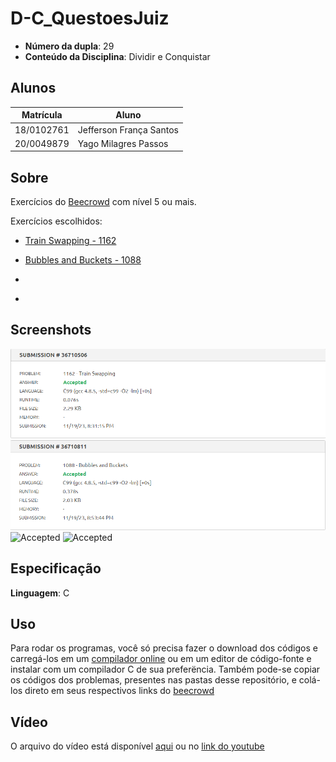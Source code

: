 # D-C_QuestoesJuiz

- **Número da dupla**: 29
- **Conteúdo da Disciplina**: Dividir e Conquistar

## Alunos
| Matrícula  | Aluno                   |
| ---------- | ----------------------- |
| 18/0102761 | Jefferson França Santos |
| 20/0049879 |  Yago Milagres Passos   |

## Sobre 
Exercícios do [Beecrowd](https://www.beecrowd.com.br) com nível 5 ou mais.
  
Exercícios escolhidos:

- [Train Swapping - 1162](https://www.beecrowd.com.br/judge/en/problems/view/1162)

- [Bubbles and Buckets - 1088](https://www.beecrowd.com.br/judge/en/problems/view/1088)

- [](https://www.beecrowd.com.br/)
  
- [](https://www.beecrowd.com.br/)
  
## Screenshots

![Accepted 1162](./Train_Swapping_1162/1162.png)
![Accepted 1088](./Bubbles_and_Buckets_1088/1088.png)
![Accepted ]()
![Accepted ]()

## Especificação
**Linguagem**: C<br>

## Uso 

Para rodar os programas, você só precisa fazer o download dos códigos e carregá-los em um [compilador online](https://www.onlinegdb.com/online_c_compiler) ou em um editor de código-fonte e instalar com um compilador C de sua preferëncia. Também pode-se copiar os códigos dos problemas, presentes nas pastas desse repositório, e colá-los direto em seus respectivos links do [beecrowd](https://www.beecrowd.com.br/)

## Vídeo

O arquivo do vídeo está disponível [aqui](apresentação.mp4) ou no [link do youtube]()
